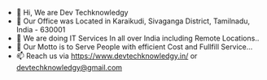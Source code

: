 - 👋 Hi, We are Dev Techknowledgy
- 👀 Our Office was Located in Karaikudi, Sivaganga District, Tamilnadu, India - 630001
- 🌱 We are doing IT Services In all over India including Remote Locations..
- 💞️ Our Motto is to Serve People with efficient Cost and Fullfill Service...
- 📫 Reach us via https://www.devtechknowledgy.in/ or devtechknowledgy@gmail.com

<!---
devtechknowledgy/devtechknowledgy is a ✨ special ✨ repository because its `README.md` (this file) appears on your GitHub profile.
You can click the Preview link to take a look at your changes.
--->
